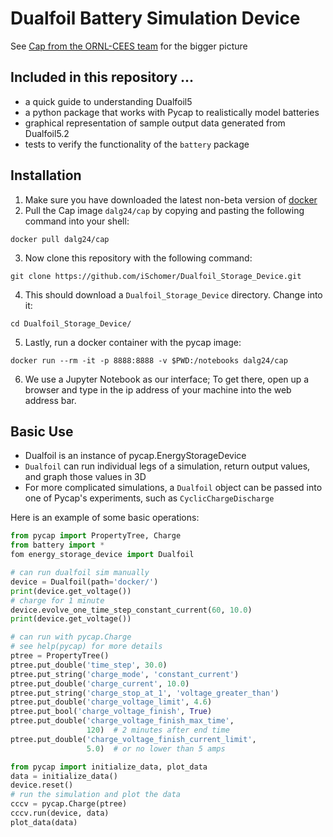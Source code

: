 # Dualfoil Battery Simulation Device
See [Cap from the ORNL-CEES team](https://github.com/ORNL-CEES/Cap "Github - ORNL-CEES/Cap") for the bigger picture

## Included in this repository ...
 +  a quick guide to understanding Dualfoil5 
 +  a python package that works with Pycap to realistically model batteries
 +  graphical representation of sample output data generated from Dualfoil5.2
 +  tests to verify the functionality of the `battery` package

## Installation
 1. Make sure you have downloaded the latest non-beta version of [docker](https://www.docker.com/products/overview "Get Docker")
 2. Pull the Cap image `dalg24/cap` by copying and pasting the following command into your shell:

 ```
 docker pull dalg24/cap
 ```

 3. Now clone this repository with the following command:

 ```
 git clone https://github.com/iSchomer/Dualfoil_Storage_Device.git
 ```

 4. This should download a `Dualfoil_Storage_Device` directory. Change into it:

 ```
 cd Dualfoil_Storage_Device/
 ```

 5. Lastly, run a docker container with the pycap image:

 ```
 docker run --rm -it -p 8888:8888 -v $PWD:/notebooks dalg24/cap
 ```

 6. We use a Jupyter Notebook as our interface; To get there, open up a browser and type in the ip address of your machine into the web address bar.


## Basic Use
 + Dualfoil is an instance of pycap.EnergyStorageDevice
 + `Dualfoil` can run individual legs of a simulation, return output values, and graph those values in 3D
 + For more complicated simulations, a `Dualfoil` object can be passed into one of Pycap's experiments, such as `CyclicChargeDischarge`

 Here is an example of some basic operations:
 ```python
 from pycap import PropertyTree, Charge
 from battery import *
 fom energy_storage_device import Dualfoil

 # can run dualfoil sim manually 
 device = Dualfoil(path='docker/')
 print(device.get_voltage())
 # charge for 1 minute
 device.evolve_one_time_step_constant_current(60, 10.0)
 print(device.get_voltage())

 # can run with pycap.Charge
 # see help(pycap) for more details
 ptree = PropertyTree()
 ptree.put_double('time_step', 30.0)
 ptree.put_string('charge_mode', 'constant_current')
 ptree.put_double('charge_current', 10.0)
 ptree.put_string('charge_stop_at_1', 'voltage_greater_than')
 ptree.put_double('charge_voltage_limit', 4.6)
 ptree.put_bool('charge_voltage_finish', True)
 ptree.put_double('charge_voltage_finish_max_time',
                  120)  # 2 minutes after end time
 ptree.put_double('charge_voltage_finish_current_limit',
                  5.0)  # or no lower than 5 amps 
 
 from pycap import initialize_data, plot_data
 data = initialize_data()
 device.reset()
 # run the simulation and plot the data
 cccv = pycap.Charge(ptree)
 cccv.run(device, data)
 plot_data(data)
 ```
